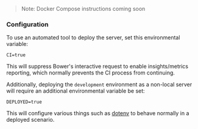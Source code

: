 > Note: Docker Compose instructions coming soon

### Configuration

To use an automated tool to deploy the server, set this environmental variable:

```shell
CI=true
```

This will suppress Bower's interactive request to enable insights/metrics reporting, which normally prevents the CI process from continuing.

Additionally, deploying the `development` environment as a non-local server will require an additional environmental variable be set:

```shell
DEPLOYED=true
```

This will configure various things such as [dotenv](https://github.com/bkeepers/dotenv) to behave normally in a deployed scenario.

